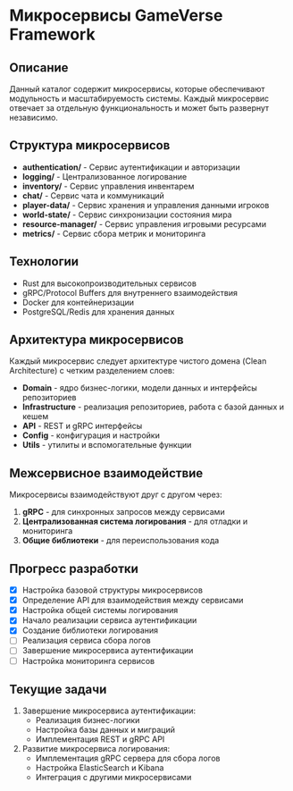 # Микросервисы GameVerse Framework

## Описание
Данный каталог содержит микросервисы, которые обеспечивают модульность и масштабируемость системы. Каждый микросервис отвечает за отдельную функциональность и может быть развернут независимо.

## Структура микросервисов
- **authentication/** - Сервис аутентификации и авторизации
- **logging/** - Централизованное логирование
- **inventory/** - Сервис управления инвентарем
- **chat/** - Сервис чата и коммуникаций
- **player-data/** - Сервис хранения и управления данными игроков
- **world-state/** - Сервис синхронизации состояния мира
- **resource-manager/** - Сервис управления игровыми ресурсами
- **metrics/** - Сервис сбора метрик и мониторинга

## Технологии
- Rust для высокопроизводительных сервисов
- gRPC/Protocol Buffers для внутреннего взаимодействия
- Docker для контейнеризации
- PostgreSQL/Redis для хранения данных

## Архитектура микросервисов
Каждый микросервис следует архитектуре чистого домена (Clean Architecture) с четким разделением слоев:
- **Domain** - ядро бизнес-логики, модели данных и интерфейсы репозиториев
- **Infrastructure** - реализация репозиториев, работа с базой данных и кешем
- **API** - REST и gRPC интерфейсы
- **Config** - конфигурация и настройки
- **Utils** - утилиты и вспомогательные функции

## Межсервисное взаимодействие
Микросервисы взаимодействуют друг с другом через:
1. **gRPC** - для синхронных запросов между сервисами
2. **Централизованная система логирования** - для отладки и мониторинга
3. **Общие библиотеки** - для переиспользования кода

## Прогресс разработки
- [x] Настройка базовой структуры микросервисов
- [x] Определение API для взаимодействия между сервисами
- [x] Настройка общей системы логирования
- [x] Начало реализации сервиса аутентификации
- [x] Создание библиотеки логирования
- [ ] Реализация сервиса сбора логов
- [ ] Завершение микросервиса аутентификации
- [ ] Настройка мониторинга сервисов

## Текущие задачи
1. Завершение микросервиса аутентификации:
   - Реализация бизнес-логики
   - Настройка базы данных и миграций
   - Имплементация REST и gRPC API
2. Развитие микросервиса логирования:
   - Имплементация gRPC сервера для сбора логов
   - Настройка ElasticSearch и Kibana
   - Интеграция с другими микросервисами 